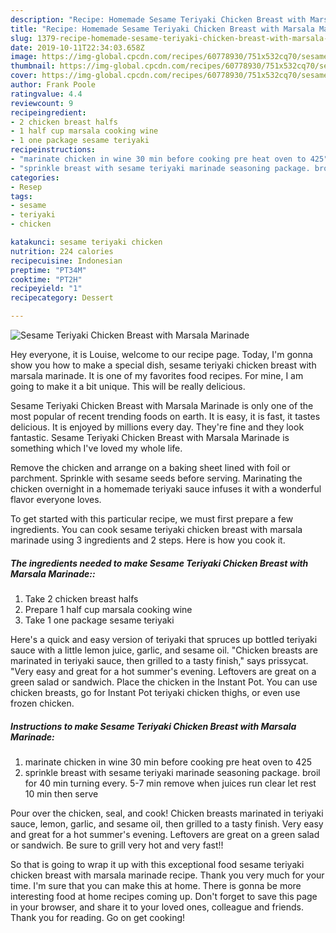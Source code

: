 ```yaml
---
description: "Recipe: Homemade Sesame Teriyaki Chicken Breast with Marsala Marinade"
title: "Recipe: Homemade Sesame Teriyaki Chicken Breast with Marsala Marinade"
slug: 1379-recipe-homemade-sesame-teriyaki-chicken-breast-with-marsala-marinade
date: 2019-10-11T22:34:03.658Z
image: https://img-global.cpcdn.com/recipes/60778930/751x532cq70/sesame-teriyaki-chicken-breast-with-marsala-marinade-recipe-main-photo.jpg
thumbnail: https://img-global.cpcdn.com/recipes/60778930/751x532cq70/sesame-teriyaki-chicken-breast-with-marsala-marinade-recipe-main-photo.jpg
cover: https://img-global.cpcdn.com/recipes/60778930/751x532cq70/sesame-teriyaki-chicken-breast-with-marsala-marinade-recipe-main-photo.jpg
author: Frank Poole
ratingvalue: 4.4
reviewcount: 9
recipeingredient:
- 2 chicken breast halfs
- 1 half cup marsala cooking wine
- 1 one package sesame teriyaki
recipeinstructions:
- "marinate chicken in wine 30 min before cooking pre heat oven to 425"
- "sprinkle breast with sesame teriyaki marinade seasoning package. broil for 40 min turning every. 5-7 min remove when juices run clear let rest 10 min then serve"
categories:
- Resep
tags:
- sesame
- teriyaki
- chicken

katakunci: sesame teriyaki chicken
nutrition: 224 calories
recipecuisine: Indonesian
preptime: "PT34M"
cooktime: "PT2H"
recipeyield: "1"
recipecategory: Dessert

---
```



![Sesame Teriyaki Chicken Breast with Marsala Marinade](https://img-global.cpcdn.com/recipes/60778930/751x532cq70/sesame-teriyaki-chicken-breast-with-marsala-marinade-recipe-main-photo.jpg)

Hey everyone, it is Louise, welcome to our recipe page. Today, I'm gonna show you how to make a special dish, sesame teriyaki chicken breast with marsala marinade. It is one of my favorites food recipes. For mine, I am going to make it a bit unique. This will be really delicious.

Sesame Teriyaki Chicken Breast with Marsala Marinade is only one of the most popular of recent trending foods on earth. It is easy, it is fast, it tastes delicious. It is enjoyed by millions every day. They're fine and they look fantastic. Sesame Teriyaki Chicken Breast with Marsala Marinade is something which I've loved my whole life.

Remove the chicken and arrange on a baking sheet lined with foil or parchment. Sprinkle with sesame seeds before serving. Marinating the chicken overnight in a homemade teriyaki sauce infuses it with a wonderful flavor everyone loves.


To get started with this particular recipe, we must first prepare a few ingredients. You can cook sesame teriyaki chicken breast with marsala marinade using 3 ingredients and 2 steps. Here is how you cook it.

##### The ingredients needed to make Sesame Teriyaki Chicken Breast with Marsala Marinade::

1. Take 2 chicken breast halfs
1. Prepare 1 half cup marsala cooking wine
1. Take 1 one package sesame teriyaki


Here&#39;s a quick and easy version of teriyaki that spruces up bottled teriyaki sauce with a little lemon juice, garlic, and sesame oil. &#34;Chicken breasts are marinated in teriyaki sauce, then grilled to a tasty finish,&#34; says prissycat. &#34;Very easy and great for a hot summer&#39;s evening. Leftovers are great on a green salad or sandwich. Place the chicken in the Instant Pot. You can use chicken breasts, go for Instant Pot teriyaki chicken thighs, or even use frozen chicken. 

##### Instructions to make Sesame Teriyaki Chicken Breast with Marsala Marinade:

1. marinate chicken in wine 30 min before cooking pre heat oven to 425
1. sprinkle breast with sesame teriyaki marinade seasoning package. broil for 40 min turning every. 5-7 min remove when juices run clear let rest 10 min then serve


Pour over the chicken, seal, and cook! Chicken breasts marinated in teriyaki sauce, lemon, garlic, and sesame oil, then grilled to a tasty finish. Very easy and great for a hot summer&#39;s evening. Leftovers are great on a green salad or sandwich. Be sure to grill very hot and very fast!! 

So that is going to wrap it up with this exceptional food sesame teriyaki chicken breast with marsala marinade recipe. Thank you very much for your time. I'm sure that you can make this at home. There is gonna be more interesting food at home recipes coming up. Don't forget to save this page in your browser, and share it to your loved ones, colleague and friends. Thank you for reading. Go on get cooking!
